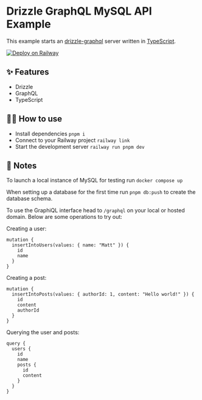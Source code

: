 # Drizzle GraphQL MySQL API Example

This example starts an [drizzle-graphql](https://github.com/drizzle-team/drizzle-graphql/releases) server written in [TypeScript](https://www.typescriptlang.org/).

[![Deploy on Railway](https://railway.app/button.svg)](https://railway.app/template/hSPrmq?referralCode=matt)

## ✨ Features

- Drizzle
- GraphQL
- TypeScript

## 💁‍♀️ How to use

- Install dependencies `pnpm i`
- Connect to your Railway project `railway link`
- Start the development server `railway run pnpm dev`

## 📝 Notes

To launch a local instance of MySQL for testing run `docker compose up`

When setting up a database for the first time run `pnpm db:push` to create the database schema.

To use the GraphiQL interface head to `/graphql` on your local or hosted domain. Below are some operations to try out:

Creating a user:

```gql
mutation {
  insertIntoUsers(values: { name: "Matt" }) {
    id
    name
  }
}
```

Creating a post:

```gql
mutation {
  insertIntoPosts(values: { authorId: 1, content: "Hello world!" }) {
    id
    content
    authorId
  }
}
```

Querying the user and posts:

```gql
query {
  users {
    id
    name
    posts {
      id
      content
    }
  }
}
```

